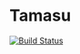 # Tamasu

[![Build Status](https://travis-ci.com/madetara/Tamasu.svg?token=AfCFWAfau8Sg4CGGMdnp&branch=master)](https://travis-ci.com/madetara/Tamasu)

